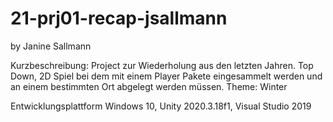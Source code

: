 # 21-prj01-recap-jsallmann

by Janine Sallmann

Kurzbeschreibung:
Project zur Wiederholung aus den letzten Jahren.
Top Down, 2D Spiel bei dem mit einem Player Pakete eingesammelt werden und an einem bestimmten Ort abgelegt werden müssen.
Theme: Winter

Entwicklungsplattform Windows 10, Unity 2020.3.18f1, Visual Studio 2019
